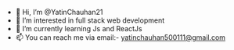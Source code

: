 - 👋 Hi, I’m @YatinChauhan21
- 👀 I’m interested in full stack web development 
- 🌱 I’m currently learning Js and ReactJs
- 📫 You can reach me via email:- yatinchauhan500111@gmail.com
  


<!---
YatinChauhan21/YatinChauhan21 is a ✨ special ✨ repository because its `README.md` (this file) appears on your GitHub profile.
You can click the Preview link to take a look at your changes.
--->
